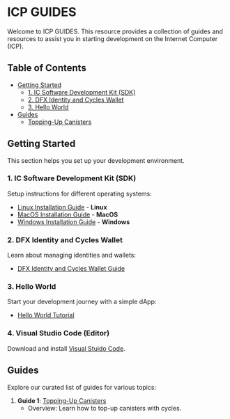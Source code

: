 # ICP GUIDES

Welcome to ICP GUIDES. This resource provides a collection of guides and resources to assist you in starting development on the Internet Computer (ICP).

## Table of Contents

- [Getting Started](#getting-started)
  - [1. IC Software Development Kit (SDK)](#1-ic-software-development-kit-sdk)
  - [2. DFX Identity and Cycles Wallet](#2-dfx-identity-and-cycles-wallet)
  - [3. Hello World](#3-hello-world)
- [Guides](#guides)
  - [Topping-Up Canisters](Canisters.md)

## Getting Started

This section helps you set up your development environment.

### 1. IC Software Development Kit (SDK)

Setup instructions for different operating systems:

- [Linux Installation Guide](IC_SDK_Linux.md) - **Linux**
- [MacOS Installation Guide](IC_SDK_MacOS.md) - **MacOS**
- [Windows Installation Guide](IC_SDK_Windows.md) - **Windows**

### 2. DFX Identity and Cycles Wallet

Learn about managing identities and wallets:

- [DFX Identity and Cycles Wallet Guide](DFX_Wallet.md)

### 3. Hello World

Start your development journey with a simple dApp:

- [Hello World Tutorial](Hello_World.md)

### 4. Visual Studio Code (Editor)

Download and install [Visual Stuido Code](https://code.visualstudio.com/Download).

## Guides

Explore our curated list of guides for various topics:

1. **Guide 1**: [Topping-Up Canisters](Canisters.md)
   - Overview: Learn how to top-up canisters with cycles.
